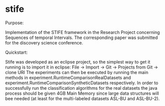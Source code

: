 # stife

Purpose:

Implementation of the STIFE framework in the Research Project concerning Sequences of temporal Intervals.
The corresponding paper was submitted for the discovery science conference.


Quickstart:

Stife was developed as an eclipse project, so the simplest way to get it running is to import it in eclipse:
File -> Import -> Git -> Projects from Git -> clone URI
The experiments can then be executed by running the main methods in experiment.RuntimeComparisonRealDatasets and experiment.RuntimeComparisonSyntheticDatasets respectively.
In order to successfully run the classification algorithms for the real datasets the java process should be given 4GB Main Memory since large data structures will bee needed (at least for the multi-labeled datasets ASL-BU and ASL-BU-2).

